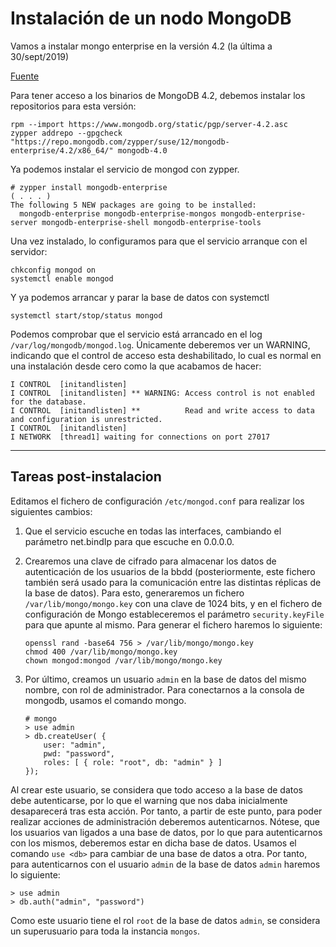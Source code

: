 # Instalación de un nodo MongoDB

Vamos a instalar mongo enterprise en la versión 4.2 (la última a 30/sept/2019)

[Fuente](https://docs.mongodb.com/manual/tutorial/install-mongodb-enterprise-on-suse/)

Para tener acceso a los binarios de MongoDB 4.2, debemos instalar los repositorios para esta versión:

```
rpm --import https://www.mongodb.org/static/pgp/server-4.2.asc
zypper addrepo --gpgcheck "https://repo.mongodb.com/zypper/suse/12/mongodb-enterprise/4.2/x86_64/" mongodb-4.0
```

Ya podemos instalar el servicio de mongod con zypper.

```
# zypper install mongodb-enterprise
( . . . )
The following 5 NEW packages are going to be installed:
  mongodb-enterprise mongodb-enterprise-mongos mongodb-enterprise-server mongodb-enterprise-shell mongodb-enterprise-tools
```

Una vez instalado, lo configuramos para que el servicio arranque con el servidor:

```
chkconfig mongod on
systemctl enable mongod
```

Y ya podemos arrancar y parar la base de datos con systemctl

```
systemctl start/stop/status mongod
```

Podemos comprobar que el servicio está arrancado en el log `/var/log/mongodb/mongod.log`. 
Únicamente deberemos ver un WARNING, indicando que el control de acceso esta deshabilitado, lo cual es normal en una instalación desde cero como la que acabamos de hacer:

```
I CONTROL  [initandlisten]
I CONTROL  [initandlisten] ** WARNING: Access control is not enabled for the database.
I CONTROL  [initandlisten] **          Read and write access to data and configuration is unrestricted.
I CONTROL  [initandlisten]
I NETWORK  [thread1] waiting for connections on port 27017
```

---
## Tareas post-instalacion
Editamos el fichero de configuración `/etc/mongod.conf` para realizar los siguientes cambios:

1. Que el servicio escuche en todas las interfaces, cambiando el parámetro net.bindIp para que escuche en 0.0.0.0.
2. Crearemos una clave de cifrado para almacenar los datos de autenticación de los usuarios de la bbdd (posteriormente, este fichero también será usado para la comunicación entre las distintas réplicas de la base de datos). 
Para esto, generaremos un fichero `/var/lib/mongo/mongo.key` con una clave de 1024 bits, y en el fichero de configuración de Mongo estableceremos el parámetro `security.keyFile` para que apunte al mismo. Para generar el fichero haremos lo siguiente:

    ```
    openssl rand -base64 756 > /var/lib/mongo/mongo.key
    chmod 400 /var/lib/mongo/mongo.key
    chown mongod:mongod /var/lib/mongo/mongo.key
    ```

3. Por último, creamos un usuario `admin` en la base de datos del mismo nombre, con rol de administrador.
Para conectarnos a la consola de mongodb, usamos el comando mongo.

    ```
    # mongo
    > use admin
    > db.createUser( {
        user: "admin",
        pwd: "password",
        roles: [ { role: "root", db: "admin" } ]
    });
    ```

Al crear este usuario, se considera que todo acceso a la base de datos debe autenticarse, por lo que el warning que nos daba inicialmente desaparecerá tras esta acción. Por tanto, a partir de este punto, para poder realizar acciones de administración deberemos autenticarnos. Nótese, que los usuarios van ligados a una base de datos, por lo que para autenticarnos con los mismos, deberemos estar en dicha base de datos. Usamos el comando `use <db>` para cambiar de una base de datos a otra. Por tanto, para autenticarnos con el usuario `admin` de la base de datos  `admin` haremos lo siguiente:

```
> use admin
> db.auth("admin", "password")
```

Como este usuario tiene el rol `root` de la base de datos `admin`, se considera un superusuario para toda la instancia `mongos`.



